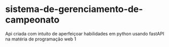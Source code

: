 # sistema-de-gerenciamento-de-campeonato
Api criada com intuito de aperfeiçoar habilidades em python usando fastAPI na matéria de programação web 1
